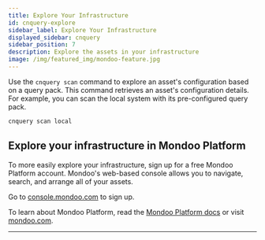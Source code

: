 ```yaml
---
title: Explore Your Infrastructure
id: cnquery-explore
sidebar_label: Explore Your Infrastructure
displayed_sidebar: cnquery
sidebar_position: 7
description: Explore the assets in your infrastructure
image: /img/featured_img/mondoo-feature.jpg
---
```


Use the `cnquery scan` command to explore an asset's configuration based on a query pack. This command retrieves an asset's configuration details. For example, you can scan the local system with its pre-configured query pack.

```bash
cnquery scan local
```

<!-- To manually specify a query pack, use this command:

```bash
cnquery scan TARGET --querypack PACK
```

| For...   | Substitute...                                                           |
|----------|-------------------------------------------------------------------------|
| `TARGET` | The asset to scan, such as local or a transport to a remote machine.    |
| `PACK`   | The query pack YAML file.                                               |

This example scans the local machine using a policy bundle named preaudit:

```bash
cnquery scan local --querypack preaudit.yaml
```
-->

## Explore your infrastructure in Mondoo Platform​

To more easily explore your infrastructure, sign up for a free Mondoo Platform account. Mondoo's web-based console allows you to navigate, search, and arrange all of your assets.

Go to [console.mondoo.com](https://console.mondoo.com) to sign up.

To learn about Mondoo Platform, read the [Mondoo Platform docs](../intro.md) or visit [mondoo.com](https://mondoo.com).

---
